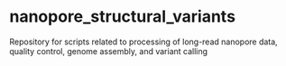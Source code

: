 # nanopore_structural_variants
Repository for scripts related to processing of long-read nanopore data, quality control, genome assembly, and variant calling
